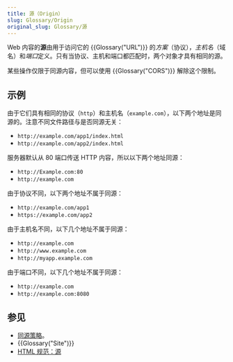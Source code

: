 ```yaml
---
title: 源（Origin）
slug: Glossary/Origin
original_slug: Glossary/源
---
```


Web 内容的**源**由用于访问它的 {{Glossary("URL")}} 的*方案*（协议），*主机名*（域名）和*端口*定义。只有当协议、主机和端口都匹配时，两个对象才具有相同的源。

某些操作仅限于同源内容，但可以使用 {{Glossary("CORS")}} 解除这个限制。

## 示例

由于它们具有相同的协议（`http`）和主机名（`example.com`），以下两个地址是同源的。注意不同文件路径与是否同源无关：

- `http://example.com/app1/index.html`
- `http://example.com/app2/index.html`

服务器默认从 80 端口传送 HTTP 内容，所以以下两个地址同源：

- `http://Example.com:80`
- `http://example.com`

由于协议不同，以下两个地址不属于同源：

- `http://example.com/app1`
- `https://example.com/app2`

由于主机名不同，以下几个地址不属于同源：

- `http://example.com`
- `http://www.example.com`
- `http://myapp.example.com`

由于端口不同，以下几个地址不属于同源：

- `http://example.com`
- `http://example.com:8080`

## 参见

- [同源策略](/zh-CN/docs/Web/Security/Same-origin_policy)。
- {{Glossary("Site")}}
- [HTML 规范：源](https://html.spec.whatwg.org/multipage/origin.html#origin)
